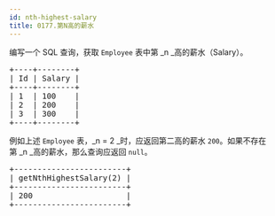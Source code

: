 ```yaml
---
id: nth-highest-salary
title: 0177.第N高的薪水
---
```

编写一个 SQL 查询，获取 <code>Employee</code> 表中第 _n _高的薪水（Salary）。


<pre>+----+--------+<br/>| Id | Salary |<br/>+----+--------+<br/>| 1  | 100    |<br/>| 2  | 200    |<br/>| 3  | 300    |<br/>+----+--------+<br/></pre>

例如上述 <code>Employee</code> 表，_n = 2 _时，应返回第二高的薪水 <code>200</code>。如果不存在第 _n _高的薪水，那么查询应返回 <code>null</code>。


<pre>+------------------------+<br/>| getNthHighestSalary(2) |<br/>+------------------------+<br/>| 200                    |<br/>+------------------------+<br/></pre>

